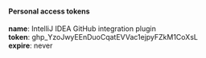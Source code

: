 #### Personal access tokens </br>
**name**: IntelliJ IDEA GitHub integration plugin </br>
**token**: 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 </br>
**expire**: never
